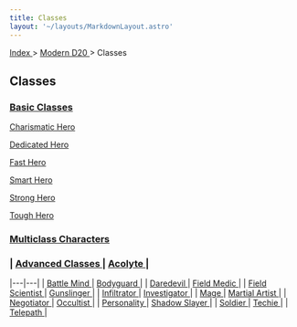 ```yaml
---
title: Classes
layout: '~/layouts/MarkdownLayout.astro'
---
```


[ Index ](/) > [ Modern D20 ](/modern.d20.srd) > Classes

##  Classes

###  [ Basic Classes ](/modern.d20.srd/classes/basic)

[ Charismatic Hero ](/modern.d20.srd/classes/basic/charismatic.hero)

[ Dedicated Hero ](/modern.d20.srd/classes/basic/dedicated.hero)

[ Fast Hero ](/modern.d20.srd/classes/basic/fast.hero)

[ Smart Hero ](/modern.d20.srd/classes/basic/smart.hero)

[ Strong Hero ](/modern.d20.srd/classes/basic/strong.hero)

[ Tough Hero ](/modern.d20.srd/classes/basic/tough.hero)

###  [ Multiclass Characters ](/modern.d20.srd/classes/multiclass.character)

###  | [ Advanced Classes ](/modern.d20.srd/classes/advanced) | [ Acolyte ](/modern.d20.srd/classes/advanced/acolyte) |
|---|---|
| [ Battle Mind ](/modern.d20.srd/classes/advanced/battle.mind) | [ Bodyguard ](/modern.d20.srd/classes/advanced/bodyguard) |
| [ Daredevil ](/modern.d20.srd/classes/advanced/daredevil) | [ Field Medic ](/modern.d20.srd/classes/advanced/field.medic) |
| [ Field Scientist ](/modern.d20.srd/classes/advanced/field.scientist) | [ Gunslinger ](/modern.d20.srd/classes/advanced/gunslinger) |
| [ Infiltrator ](/modern.d20.srd/classes/advanced/infiltrator) | [ Investigator ](/modern.d20.srd/classes/advanced/investigator) |
| [ Mage ](/modern.d20.srd/classes/advanced/mage) | [ Martial Artist ](/modern.d20.srd/classes/advanced/martial.artist) |
| [ Negotiator ](/modern.d20.srd/classes/advanced/negotiator) | [ Occultist ](/modern.d20.srd/classes/advanced/occultist) |
| [ Personality ](/modern.d20.srd/classes/advanced/personality) | [ Shadow Slayer ](/modern.d20.srd/classes/advanced/shadow.slayer) |
| [ Soldier ](/modern.d20.srd/classes/advanced/soldier) | [ Techie ](/modern.d20.srd/classes/advanced/techie) |
| [ Telepath ](/modern.d20.srd/classes/advanced/telepath) |
